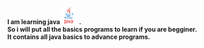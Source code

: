 <b>
I am learning java<img src="https://github.com/devicons/devicon/blob/master/icons/java/java-original-wordmark.svg" title="Java" alt="Java" width="40" height="40"/>&nbsp;. 
<br>
So i will put all the basics programs to learn if you are begginer.
<br>
It contains all java basics to advance programs.
